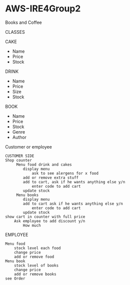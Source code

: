 # AWS-IRE4Group2
Books and Coffee

CLASSES

CAKE
* Name
* Price
* Stock


DRINK
* Name
* Price
* Size
* Stock


BOOK
* Name
* Price
* Stock
* Genre
* Author




Customer or employee

    CUSTOMER SIDE
    Shop counter
         Menu food drink and cakes
            display menu
                ask to see alergens for x food
            add or remove extra stuff
            add to cart, ask if he wants anything else y/n
                enter code to add cart
            update stock
         Menu books
            display menu
            add to cart ask if he wants anything else y/n
                enter code to add cart
            update stock
    show cart in counter with full price
        Ask employee to add discount y/n
            How much
EMPLOYEE

    Menu food
        stock level each food
        change price
        add or remove food
    Menu book
        stock level of books
        change price
        add or remove books
    see Order
